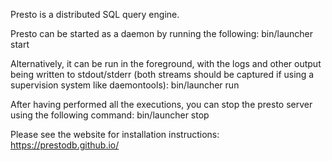 Presto is a distributed SQL query engine.

Presto can be started as a daemon by running the following:
bin/launcher start

Alternatively, it can be run in the foreground, with the logs and other output being written to stdout/stderr (both streams should be captured if using a supervision system like daemontools):
bin/launcher run

After having performed all the executions, you can stop the presto server using the following command:
bin/launcher stop

Please see the website for installation instructions:
https://prestodb.github.io/
